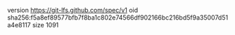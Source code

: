 version https://git-lfs.github.com/spec/v1
oid sha256:f5a8ef89577bfb7f8ba1c802e74566df902166bc216bd5f9a35007d51a4e8117
size 1091
